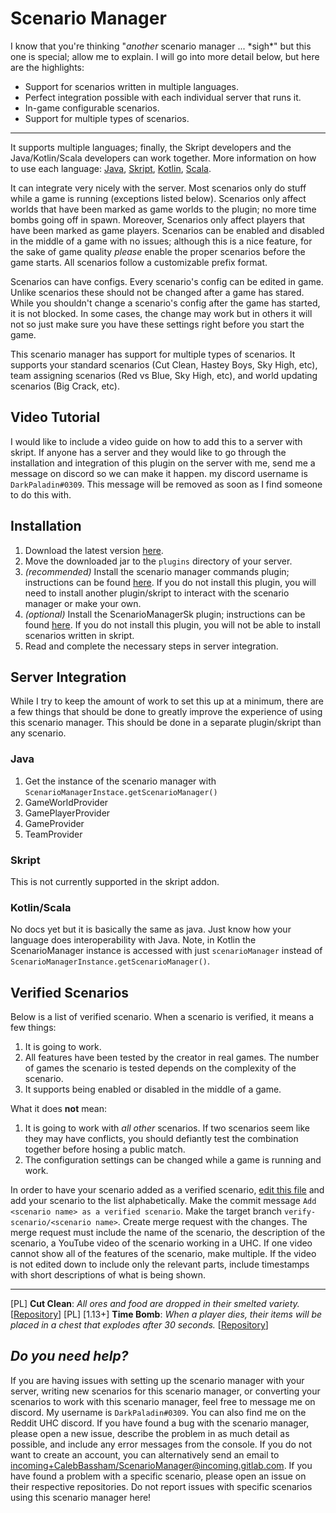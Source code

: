 # Scenario Manager

I know that you're thinking "*another* scenario manager ... \*sigh*" but this one is special; allow me to explain. I will go into more detail below, but here are the highlights:

* Support for scenarios written in multiple languages.
* Perfect integration possible with each individual server that runs it.
* In-game configurable scenarios. 
* Support for multiple types of scenarios.

---
 
It supports multiple languages; finally, the Skript developers and the Java/Kotlin/Scala developers can work together. More information on how to use each language: [Java](#), [Skript](#), [Kotlin](#), [Scala](#).

It can integrate very nicely with the server. Most scenarios only do stuff while a game is running (exceptions listed below). Scenarios only affect worlds that have been marked as game worlds to the plugin; no more time bombs going off in spawn. Moreover, Scenarios only affect players that have been marked as game players. Scenarios can be enabled and disabled in the middle of a game with no issues; although this is a nice feature, for the sake of game quality *please* enable the proper scenarios before the game starts. All scenarios follow a customizable prefix format.

Scenarios can have configs. Every scenario's config can be edited in game. Unlike scenarios these should not be changed after a game has stared. While you shouldn't change a scenario's config after the game has started, it is not blocked. In some cases, the change may work but in others it will not so just make sure you have these settings right before you start the game.

This scenario manager has support for multiple types of scenarios. It supports your standard scenarios (Cut Clean, Hastey Boys, Sky High, etc), team assigning scenarios (Red vs Blue, Sky High, etc), and world updating scenarios (Big Crack, etc).

## Video Tutorial

I would like to include a video guide on how to add this to a server with skript. If anyone has a server and they would like to go through the installation and integration of this plugin on the server with me, send me a message on  discord so we can make it happen. my discord username is `DarkPaladin#0309`. This message will be removed as soon as I find someone to do this with.

## Installation

1. Download the latest version [here][download latest].
2. Move the downloaded jar to the `plugins` directory of your server.
3. *(recommended)* Install the scenario manager commands plugin; instructions can be found [here](#). If you do not install this plugin, you will need to install another plugin/skript to interact with the scenario manager or make your own.
4. *(optional)* Install the ScenarioManagerSk plugin; instructions can be found [here](#). If you do not install this plugin, you will not be able to install scenarios written in skript. 
5. Read and complete the necessary steps in server integration.

## Server Integration

While I try to keep the amount of work to set this up at a minimum, there are a few things
that should be done to greatly improve the experience of using this scenario manager. This should be done in a separate plugin/skript than any scenario.

### Java

1. Get the instance of the scenario manager with `ScenarioManagerInstace.getScenarioManager()`
1. GameWorldProvider
2. GamePlayerProvider
3. GameProvider
4. TeamProvider

### Skript

This is not currently supported in the skript addon.

### Kotlin/Scala

No docs yet but it is basically the same as java. Just know how your language does interoperability with Java. Note, in Kotlin the ScenarioManager instance is accessed with just `scenarioManager` instead of `ScenarioManagerInstance.getScenarioManager()`.

## Verified Scenarios

Below is a list of verified scenario. When a scenario is verified, it means a few things:

1. It is going to work.
2. All features have been tested by the creator in real games. The number of games the scenario is tested depends on the complexity of the scenario.
3. It supports being enabled or disabled in the middle of a game.

What it does **not** mean:

1. It is going to work with *all other* scenarios. If two scenarios seem like they may have conflicts, you should defiantly test the combination together before hosing a public match.
2. The configuration settings can be changed while a game is running and work.

In order to have your scenario added as a verified scenario, [edit this file][edit readme] and add your scenario to the list alphabetically. Make the commit message `Add <scenario name> as a verified scenario`. Make the target branch `verify-scenario/<scenario name>`. Create merge request with the changes. The merge request must include the name of the scenario, the description of the scenario, a YouTube video of the scenario working in a UHC. If one video cannot show all of the features of the scenario, make multiple. If the video is not edited down to include only the relevant parts, include timestamps with short descriptions of what is being shown.

---

[PL] **Cut Clean**: *All ores and food are dropped in their smelted variety.* [[Repository](https://gitlab.com/CalebBassham/cutclean)]
[PL] [1.13+] **Time Bomb**: *When a player dies, their items will be placed in a chest that explodes after 30 seconds.* [[Repository](https://gitlab.com/CalebBassham/timebomb)]

## *Do you need help?*

If you are having issues with setting up the scenario manager with your server, writing new scenarios for this scenario manager, or converting your scenarios to work with this scenario manager, feel free to message me on discord. My username is `DarkPaladin#0309`. You can also find me on the Reddit UHC discord. If you have found a bug with the scenario manager, please open a new issue, describe the problem in as much detail as possible, and include any error messages from the console. If you do not want to create an account, you can alternatively send an email to [incoming+CalebBassham/ScenarioManager@incoming.gitlab.com][service desk]. If you have found a problem with a specific scenario, please open an issue on their respective repositories. Do not report issues with specific scenarios using this scenario manager here!

[edit readme]: https://gitlab.com/CalebBassham/ScenarioManager/edit/readme/README.md?commit_message=Add%20<scenario%20name>%20as%20a%20verified%20scenario
[service desk]: mailto:incoming+CalebBassham/ScenarioManager@incoming.gitlab.com
[download latest]: https://gitlab.com/CalebBassham/ScenarioManager/-/jobs/artifacts/master/raw/build/libs/ScenarioManager.jar?job=package
